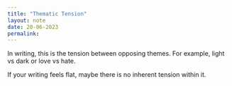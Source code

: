 ```yaml
---
title: "Thematic Tension"
layout: note
date: 20-06-2023
permalink:
---
```


In writing, this is the tension between opposing themes. For example, light vs dark or love vs hate. 

If your writing feels flat, maybe there is no inherent tension within it. 